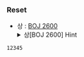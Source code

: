 ### Reset

* 상 : [BOJ 2600](https://www.acmicpc.net/problem/2600) <details><summary>상[BOJ 2600] Hint</summary>

`12345`

</details>
